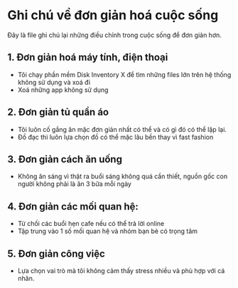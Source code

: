 # Ghi chú về đơn giản hoá cuộc sống

Đây là file ghi chú lại những điều chỉnh trong cuộc sống để đơn giản hơn. 

## 1. Đơn giản hoá máy tính, điện thoại

- Tôi chạy phần mềm Disk Inventory X để tìm những files lớn trên hệ thống không sử dụng và xoá đi
- Xoá những app không sử dụng 

## 2. Đơn giản tủ quần áo 

- Tôi luôn cố gắng ăn mặc đơn giản nhất có thể và có gì đó có thể lặp lại. 
- Đồ đạc thì luôn lựa chọn đồ có thể mặc lâu bền thay vì fast fashion 

## 3. Đơn giản cách ăn uống

- Không ăn sáng vì thật ra buổi sáng không quá cần thiết, nguồn gốc con người không phải là ăn 3 bữa mỗi ngày 

## 4. Đơn giản các mối quan hệ:

- Từ chối các buổi hẹn cafe nếu có thể trả lời online
- Tập trung vào 1 số mối quan hệ và nhóm bạn bè có trọng tâm

## 5. Đơn giản công việc

- Lựa chọn vai trò mà tôi không cảm thấy stress nhiều và phù hợp với cá nhân. 
